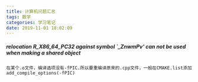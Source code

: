 ```yaml
---
title: 计算机问题汇总
tags: 数学
categories: 学习笔记
date: 2019-11-01 18:02:09
---
```


<script type="text/x-mathjax-config">
  MathJax.Hub.Config({tex2jax: {inlineMath: [['$','$'], ['\\(','\\)']]}});
</script>
<script type="text/javascript" async
  src="https://wujilingfeng.top/MathJax/MathJax.js?config=TeX-AMS_CHTML">
</script>



<!--more-->

#####  relocation R_X86_64_PC32 against symbol `_ZnwmPv' can not be used when making a shared object

```
在某个.o文件，编译选项没有-fPIC.所以要重编译原来的.cpp文件，一般在CMAKE.list添加add_compile_options(-fPIC)
```

